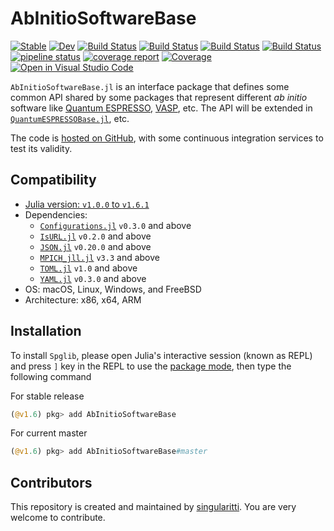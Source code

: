 # AbInitioSoftwareBase

[![Stable](https://img.shields.io/badge/docs-stable-blue.svg)](https://MineralsCloud.github.io/AbInitioSoftwareBase.jl/stable)
[![Dev](https://img.shields.io/badge/docs-dev-blue.svg)](https://MineralsCloud.github.io/AbInitioSoftwareBase.jl/dev)
[![Build Status](https://github.com/MineralsCloud/AbInitioSoftwareBase.jl/workflows/CI/badge.svg)](https://github.com/MineralsCloud/AbInitioSoftwareBase.jl/actions)
[![Build Status](https://ci.appveyor.com/api/projects/status/github/MineralsCloud/AbInitioSoftwareBase.jl?svg=true)](https://ci.appveyor.com/project/singularitti/AbInitioSoftwareBase-jl)
[![Build Status](https://cloud.drone.io/api/badges/MineralsCloud/AbInitioSoftwareBase.jl/status.svg)](https://cloud.drone.io/MineralsCloud/AbInitioSoftwareBase.jl)
[![Build Status](https://api.cirrus-ci.com/github/MineralsCloud/AbInitioSoftwareBase.jl.svg)](https://cirrus-ci.com/github/MineralsCloud/AbInitioSoftwareBase.jl)
[![pipeline status](https://gitlab.com/singularitti/AbInitioSoftwareBase.jl/badges/master/pipeline.svg)](https://gitlab.com/singularitti/AbInitioSoftwareBase.jl/-/pipelines)
[![coverage report](https://gitlab.com/singularitti/AbInitioSoftwareBase.jl/badges/master/coverage.svg)](https://gitlab.com/singularitti/AbInitioSoftwareBase.jl/-/jobs)
[![Coverage](https://codecov.io/gh/MineralsCloud/AbInitioSoftwareBase.jl/branch/master/graph/badge.svg)](https://codecov.io/gh/MineralsCloud/AbInitioSoftwareBase.jl)
[![Open in Visual Studio Code](https://open.vscode.dev/badges/open-in-vscode.svg)](https://open.vscode.dev/organization/repository)

`AbInitioSoftwareBase.jl` is an interface package that defines some common API
shared by some packages that represent different _ab initio_ software like
[Quantum ESPRESSO](https://www.quantum-espresso.org/),
[VASP](https://www.vasp.at/), etc. The API will be extended in
[`QuantumESPRESSOBase.jl`](https://github.com/MineralsCloud/QuantumESPRESSOBase.jl),
etc.

The code is
[hosted on GitHub](https://github.com/MineralsCloud/AbInitioSoftwareBase.jl),
with some continuous integration services to test its validity.

## Compatibility

- [Julia version: `v1.0.0` to `v1.6.1`](https://julialang.org/downloads/)
- Dependencies:
  - [`Configurations.jl`](https://github.com/Roger-luo/Configurations.jl)
    `v0.3.0` and above
  - [`IsURL.jl`](https://github.com/zlatanvasovic/IsURL.jl) `v0.2.0` and above
  - [`JSON.jl`](https://github.com/JuliaIO/JSON.jl) `v0.20.0` and above
  - [`MPICH_jll.jl`](https://github.com/JuliaBinaryWrappers/MPICH_jll.jl) `v3.3`
    and above
  - [`TOML.jl`](https://github.com/JuliaLang/TOML.jl) `v1.0` and above
  - [`YAML.jl`](https://github.com/JuliaData/YAML.jl) `v0.3.0` and above
- OS: macOS, Linux, Windows, and FreeBSD
- Architecture: x86, x64, ARM

## Installation

To install `Spglib`, please open Julia's interactive session (known as REPL) and
press `]` key in the REPL to use the
[package mode](https://docs.julialang.org/en/v1/stdlib/Pkg/), then type the
following command

For stable release

```julia
(@v1.6) pkg> add AbInitioSoftwareBase
```

For current master

```julia
(@v1.6) pkg> add AbInitioSoftwareBase#master
```

## Contributors

This repository is created and maintained by
[singularitti](https://github.com/singularitti). You are very welcome to
contribute.
